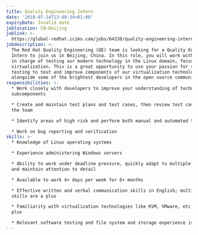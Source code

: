 ```yaml
---
title: Quality Engineering Intern
date: '2018-07-14T13:40:34+01:00'
expiryDate: Invalid date
joblocation: CN-Beijing
joblink: >-
  https://global-redhat.icims.com/jobs/64338/quality-engineering-intern/job?hub=7
jobdescription: >-
  The Red Hat Quality Engineering (QE) team is looking for a Quality Engineering
  Intern to join us in Beijing, China. In this role, you will work with a team
  in charge of testing our modern technology in the Linux domain, focusing on
  virtualization. This is a great opportunity to use your passion for software
  testing to test and improve components of our virtualization technologies
  alongside some of the brightest developers in the open source community.
responsibilities: >-
  * Work closely with developers to improve your understanding of technology
  subcomponents

  * Create and maintain test plans and test cases, then review test cases with
  the team

  * Identify areas of high risk and perform both manual and automated tests

  * Work on bug reporting and verification
skills: >-
  * Knowledge of Linux operating systems

  * Experience administering Windows servers

  * Ability to work under deadline pressure, quickly adapt to multiple tasks,
  and maintain attention to detail

  * Available to work 4+ days per week for 6+ months

  * Effective written and verbal communication skills in English; multilingual
  skills are a plus

  * Familiarity with virtualization technologies like KVM, VMware, etc., is a
  plus

  * Relevant software testing and file system and storage experience is a plus
---
```


